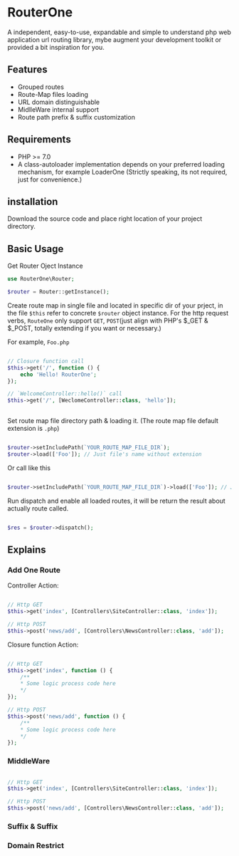 # RouterOne
A independent, easy-to-use, expandable and simple to understand php web application url routing library, mybe augment your development toolkit or provided a bit inspiration for you.

## Features
- Grouped routes
- Route-Map files loading
- URL domain distinguishable
- MidlleWare internal support
- Route path prefix & suffix customization

## Requirements
- PHP >= 7.0
- A class-autoloader implementation depends on your preferred loading mechanism, for example LoaderOne (Strictly speaking, its not required, just for convenience.)

## installation
Download the source code and place right location of your project directory.

## Basic Usage
Get Router Oject Instance
```php
use RouterOne\Router;

$router = Router::getInstance();

```
Create route map in single file and located in specific dir of your prject, in the file `$this` refer to concrete `$router` object instance. For the http request verbs, `RouteOne` only support `GET`, `POST`(just align with PHP's $_GET & $_POST, totally extending if you want or necessary.)

For example, `Foo.php`
```php

// Closure function call
$this->get('/', function () {
    echo 'Hello! RouterOne';
});

// `WelcomeController::hello()` call
$this->get('/', [WeclomeController::class, 'hello']);
  
```

Set route map file directory path & loading it. (The route map file default extension is `.php`)
```php

$router->setIncludePath(`YOUR_ROUTE_MAP_FILE_DIR`);
$router->load(['Foo']); // Just file's name without extension

```
Or call like this

```php

$router->setIncludePath(`YOUR_ROUTE_MAP_FILE_DIR`)->load(['Foo']); // Just file's name without extension

```
Run dispatch and enable all loaded routes, it will be return the result about actually route called.

```php

$res = $router->dispatch();

```

## Explains

### Add One Route

Controller Action: 
```php

// Http GET
$this->get('index', [Controllers\SiteController::class, 'index']);

// Http POST
$this->post('news/add', [Controllers\NewsController::class, 'add']);

```

Closure function Action:

```php

// Http GET
$this->get('index', function () {
    /**
    * Some logic process code here
    */
});

// Http POST
$this->post('news/add', function () {
    /**
    * Some logic process code here
    */
});

```

### MiddleWare

```php

// Http GET
$this->get('index', [Controllers\SiteController::class, 'index']);

// Http POST
$this->post('news/add', [Controllers\NewsController::class, 'add']);

```

### Suffix & Suffix

### Domain Restrict

